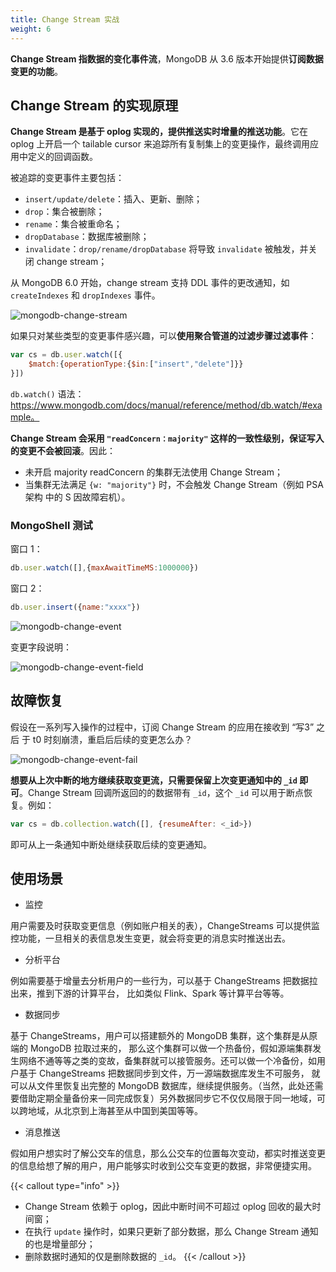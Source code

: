```yaml
---
title: Change Stream 实战
weight: 6
---
```


**Change Stream 指数据的变化事件流**，MongoDB 从 3.6 版本开始提供**订阅数据变更的功能**。

## Change Stream 的实现原理

**Change Stream 是基于 oplog 实现的，提供推送实时增量的推送功能**。它在 oplog 上开启一个 tailable cursor 来追踪所有复制集上的变更操作，最终调用应用中定义的回调函数。

被追踪的变更事件主要包括：

- `insert/update/delete`：插入、更新、删除； 
- `drop`：集合被删除； 
- `rename`：集合被重命名；
- `dropDatabase`：数据库被删除；
- `invalidate`：`drop/rename/dropDatabase` 将导致 `invalidate` 被触发，并关闭 change stream；

从 MongoDB 6.0 开始，change stream 支持 DDL 事件的更改通知，如 `createIndexes` 和 `dropIndexes` 事件。

![mongodb-change-stream](https://raw.gitcode.com/shipengqi/illustrations/files/main/db/mongodb-change-stream.png)


如果只对某些类型的变更事件感兴趣，可以**使用聚合管道的过滤步骤过滤事件**：

```javascript
var cs = db.user.watch([{
    $match:{operationType:{$in:["insert","delete"]}}
}])
```

`db.watch()` 语法：https://www.mongodb.com/docs/manual/reference/method/db.watch/#example。

**Change Stream 会采用 `"readConcern：majority"` 这样的一致性级别，保证写入的变更不会被回滚**。因此：

- 未开启 majority readConcern 的集群无法使用 Change Stream；
- 当集群无法满足 `{w: "majority"}` 时，不会触发 Change Stream（例如 PSA 架构 中的 S 因故障宕机）。

### MongoShell 测试

窗口 1：

```javascript
db.user.watch([],{maxAwaitTimeMS:1000000})
```

窗口 2：

```javascript
db.user.insert({name:"xxxx"})
```

![mongodb-change-event](https://raw.gitcode.com/shipengqi/illustrations/files/main/db/mongodb-change-event.png)

变更字段说明：

![mongodb-change-event-field](https://raw.gitcode.com/shipengqi/illustrations/files/main/db/mongodb-change-event-field.png)

## 故障恢复

假设在一系列写入操作的过程中，订阅 Change Stream 的应用在接收到 “写3” 之后 于 t0 时刻崩溃，重启后后续的变更怎么办？

![mongodb-change-event-fail](https://raw.gitcode.com/shipengqi/illustrations/files/main/db/mongodb-change-event-fail.png)


**想要从上次中断的地方继续获取变更流，只需要保留上次变更通知中的 `_id` 即可**。Change Stream 回调所返回的的数据带有 `_id`，这个 `_id` 可以用于断点恢复。例如： 

```javascript
var cs = db.collection.watch([], {resumeAfter: <_id>}) 
```

即可从上一条通知中断处继续获取后续的变更通知。

## 使用场景

- 监控 

用户需要及时获取变更信息（例如账户相关的表），ChangeStreams 可以提供监控功能，一旦相关的表信息发生变更，就会将变更的消息实时推送出去。 

- 分析平台 

例如需要基于增量去分析用户的一些行为，可以基于 ChangeStreams 把数据拉出来，推到下游的计算平台， 比如类似 Flink、Spark 等计算平台等等。

- 数据同步 

基于 ChangeStreams，用户可以搭建额外的 MongoDB 集群，这个集群是从原端的 MongoDB 拉取过来的， 那么这个集群可以做一个热备份，假如源端集群发生网络不通等等之类的变故，备集群就可以接管服务。还可以做一个冷备份，如用户基于 ChangeStreams 把数据同步到文件，万一源端数据库发生不可服务， 就可以从文件里恢复出完整的 MongoDB 数据库，继续提供服务。（当然，此处还需要借助定期全量备份来一同完成恢复）另外数据同步它不仅仅局限于同一地域，可以跨地域，从北京到上海甚至从中国到美国等等。 

- 消息推送 

假如用户想实时了解公交车的信息，那么公交车的位置每次变动，都实时推送变更的信息给想了解的用户，用户能够实时收到公交车变更的数据，非常便捷实用。 

{{< callout type="info" >}}
- Change Stream 依赖于 oplog，因此中断时间不可超过 oplog 回收的最大时间窗；  
- 在执行 `update` 操作时，如果只更新了部分数据，那么 Change Stream 通知的也是增量部分； 
- 删除数据时通知的仅是删除数据的 `_id`。
{{< /callout >}}